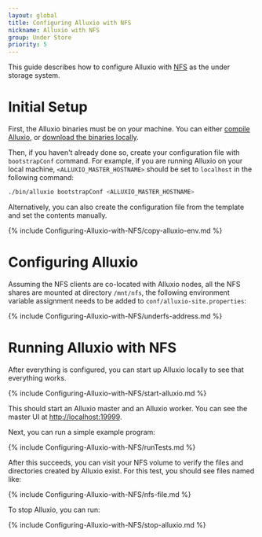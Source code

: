 ```yaml
---
layout: global
title: Configuring Alluxio with NFS
nickname: Alluxio with NFS
group: Under Store
priority: 5
---
```


This guide describes how to configure Alluxio with [NFS](http://nfs.sourceforge.net) as the under
storage system.

# Initial Setup

First, the Alluxio binaries must be on your machine. You can either
[compile Alluxio](Building-Alluxio-Master-Branch.html), or
[download the binaries locally](Running-Alluxio-Locally.html).

Then, if you haven't already done so, create your configuration file with `bootstrapConf` command.
For example, if you are running Alluxio on your local machine, `<ALLUXIO_MASTER_HOSTNAME>` should be
set to `localhost` in the following command:

```bash
./bin/alluxio bootstrapConf <ALLUXIO_MASTER_HOSTNAME>
```

Alternatively, you can also create the configuration file from the template and set the contents
manually.

{% include Configuring-Alluxio-with-NFS/copy-alluxio-env.md %}

# Configuring Alluxio

Assuming the NFS clients are co-located with Alluxio nodes, all the NFS shares are mounted at
directory `/mnt/nfs`, the following environment variable assignment needs to be added to
`conf/alluxio-site.properties`:

{% include Configuring-Alluxio-with-NFS/underfs-address.md %}

# Running Alluxio with NFS

After everything is configured, you can start up Alluxio locally to see that everything works.

{% include Configuring-Alluxio-with-NFS/start-alluxio.md %}

This should start an Alluxio master and an Alluxio worker. You can see the master UI at
[http://localhost:19999](http://localhost:19999).

Next, you can run a simple example program:

{% include Configuring-Alluxio-with-NFS/runTests.md %}

After this succeeds, you can visit your NFS volume to verify the files and directories created
by Alluxio exist. For this test, you should see files named like:

{% include Configuring-Alluxio-with-NFS/nfs-file.md %}

To stop Alluxio, you can run:

{% include Configuring-Alluxio-with-NFS/stop-alluxio.md %}

